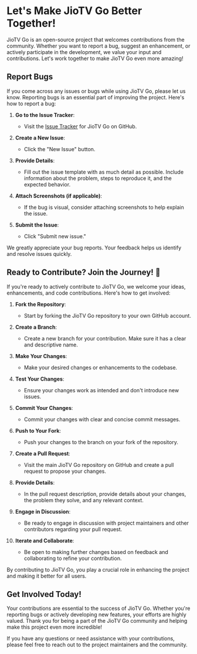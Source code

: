# Let's Make JioTV Go Better Together!

JioTV Go is an open-source project that welcomes contributions from the community. Whether you want to report a bug, suggest an enhancement, or actively participate in the development, we value your input and contributions. Let's work together to make JioTV Go even more amazing!

## Report Bugs

If you come across any issues or bugs while using JioTV Go, please let us know. Reporting bugs is an essential part of improving the project. Here's how to report a bug:

1. **Go to the Issue Tracker**:
   - Visit the [Issue Tracker](https://github.com/jiotv-go/jiotv_go/issues) for JioTV Go on GitHub.

2. **Create a New Issue**:
   - Click the "New Issue" button.

3. **Provide Details**:
   - Fill out the issue template with as much detail as possible. Include information about the problem, steps to reproduce it, and the expected behavior.

4. **Attach Screenshots (if applicable)**:
   - If the bug is visual, consider attaching screenshots to help explain the issue.

5. **Submit the Issue**:
   - Click "Submit new issue."

We greatly appreciate your bug reports. Your feedback helps us identify and resolve issues quickly.

## Ready to Contribute? Join the Journey! 🚀

If you're ready to actively contribute to JioTV Go, we welcome your ideas, enhancements, and code contributions. Here's how to get involved:

1. **Fork the Repository**:
   - Start by forking the JioTV Go repository to your own GitHub account.

2. **Create a Branch**:
   - Create a new branch for your contribution. Make sure it has a clear and descriptive name.

3. **Make Your Changes**:
   - Make your desired changes or enhancements to the codebase.

4. **Test Your Changes**:
   - Ensure your changes work as intended and don't introduce new issues.

5. **Commit Your Changes**:
   - Commit your changes with clear and concise commit messages.

6. **Push to Your Fork**:
   - Push your changes to the branch on your fork of the repository.

7. **Create a Pull Request**:
   - Visit the main JioTV Go repository on GitHub and create a pull request to propose your changes.

8. **Provide Details**:
   - In the pull request description, provide details about your changes, the problem they solve, and any relevant context.

9. **Engage in Discussion**:
   - Be ready to engage in discussion with project maintainers and other contributors regarding your pull request.

10. **Iterate and Collaborate**:
    - Be open to making further changes based on feedback and collaborating to refine your contribution.

By contributing to JioTV Go, you play a crucial role in enhancing the project and making it better for all users.

## Get Involved Today!

Your contributions are essential to the success of JioTV Go. Whether you're reporting bugs or actively developing new features, your efforts are highly valued. Thank you for being a part of the JioTV Go community and helping make this project even more incredible!

If you have any questions or need assistance with your contributions, please feel free to reach out to the project maintainers and the community.